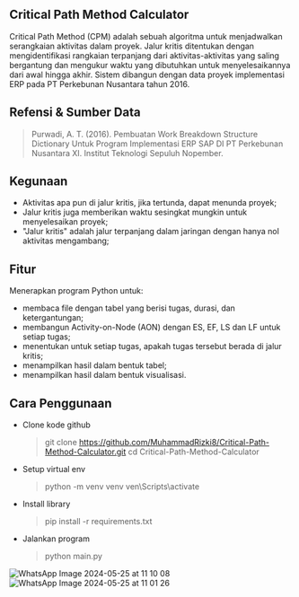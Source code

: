Critical Path Method Calculator
---------------------------------
Critical Path Method (CPM) adalah sebuah algoritma untuk menjadwalkan serangkaian aktivitas dalam proyek. Jalur kritis ditentukan dengan mengidentifikasi rangkaian terpanjang dari aktivitas-aktivitas yang saling bergantung dan mengukur waktu yang dibutuhkan untuk menyelesaikannya dari awal hingga akhir. Sistem dibangun dengan data proyek implementasi ERP pada PT Perkebunan Nusantara tahun 2016.

Refensi & Sumber Data
--------------------
> Purwadi, A. T. (2016). Pembuatan Work Breakdown Structure Dictionary Untuk Program Implementasi ERP SAP DI PT Perkebunan Nusantara XI. Institut Teknologi Sepuluh Nopember.

Kegunaan
----------------------
- Aktivitas apa pun di jalur kritis, jika tertunda, dapat menunda proyek;
- Jalur kritis juga memberikan waktu sesingkat mungkin untuk menyelesaikan proyek;
- "Jalur kritis" adalah jalur terpanjang dalam jaringan dengan hanya nol aktivitas mengambang;

Fitur
------------------------------
Menerapkan program Python untuk:
- membaca file dengan tabel yang berisi tugas, durasi, dan ketergantungan;
- membangun Activity-on-Node (AON) dengan ES, EF, LS dan LF untuk setiap tugas;
- menentukan untuk setiap tugas, apakah tugas tersebut berada di jalur kritis;
- menampilkan hasil dalam bentuk tabel;
- menampilkan hasil dalam bentuk visualisasi.

Cara Penggunaan
------------------------------
- Clone kode github
  > git clone https://github.com/MuhammadRizki8/Critical-Path-Method-Calculator.git
  > cd Critical-Path-Method-Calculator
- Setup virtual  env
  > python -m venv venv
  > ven\Scripts\activate
- Install library
  > pip install -r requirements.txt
- Jalankan program
  > python main.py

![WhatsApp Image 2024-05-25 at 11 10 08](https://github.com/MuhammadRizki8/Critical-Path-Method-Calculator/assets/100481579/f023adf9-96ff-47d9-9b72-3045989c4d7f)
![WhatsApp Image 2024-05-25 at 11 01 26](https://github.com/MuhammadRizki8/Critical-Path-Method-Calculator/assets/100481579/e1619b13-bbd9-4ea8-a2d6-0bcc09bb6374)

